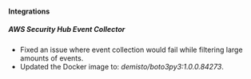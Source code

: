 
#### Integrations

##### AWS Security Hub Event Collector

- Fixed an issue where event collection would fail while filtering large amounts of events.
- Updated the Docker image to: *demisto/boto3py3:1.0.0.84273*.
